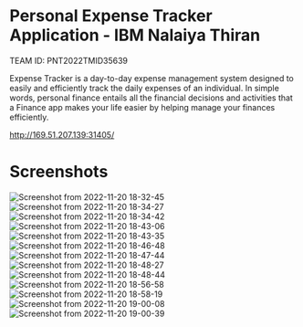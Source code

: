 # Personal Expense Tracker Application - IBM Nalaiya Thiran

TEAM ID: PNT2022TMID35639

Expense Tracker is a day-to-day expense management system designed to easily and 
efficiently track the daily expenses of an individual. In simple words, personal finance entails all 
the financial decisions and activities that a Finance app makes your life easier by helping 
manage your finances efficiently. 

http://169.51.207.139:31405/

# Screenshots
![Screenshot from 2022-11-20 18-32-45](https://user-images.githubusercontent.com/78495319/203352932-60dae060-6347-43ad-84a2-e882fbabb151.png)
![Screenshot from 2022-11-20 18-34-27](https://user-images.githubusercontent.com/78495319/203353158-53b2eb7b-5c4e-43e9-af79-ff965b0dd18c.png)
![Screenshot from 2022-11-20 18-34-42](https://user-images.githubusercontent.com/78495319/203353173-d7b79e08-68fd-41bd-a689-af91492af68e.png)
![Screenshot from 2022-11-20 18-43-06](https://user-images.githubusercontent.com/78495319/203353195-98b91e23-e51d-4ef0-980a-e89240b0279a.png)
![Screenshot from 2022-11-20 18-43-35](https://user-images.githubusercontent.com/78495319/203353211-3f80f3f7-861c-4917-84a2-24bd1e392360.png)
![Screenshot from 2022-11-20 18-46-48](https://user-images.githubusercontent.com/78495319/203353223-7c6fc023-587e-4f7c-9fe9-6fa9dfe20578.png)
![Screenshot from 2022-11-20 18-47-44](https://user-images.githubusercontent.com/78495319/203353238-34ac8795-1738-4f8d-a23e-f3f2b9fb7487.png)
![Screenshot from 2022-11-20 18-48-27](https://user-images.githubusercontent.com/78495319/203353250-b5dfad24-f4b8-495e-9814-21a797c37294.png)
![Screenshot from 2022-11-20 18-48-44](https://user-images.githubusercontent.com/78495319/203353273-d1bf8a05-bde8-433c-96a2-53e8fe44ca9b.png)
![Screenshot from 2022-11-20 18-56-58](https://user-images.githubusercontent.com/78495319/203353347-81eb4707-f056-48c9-9ca5-4886dd28a821.png)
![Screenshot from 2022-11-20 18-58-19](https://user-images.githubusercontent.com/78495319/203353299-51994a46-fbc0-4f6f-8e9a-6a75ff3c3bab.png)
![Screenshot from 2022-11-20 19-00-08](https://user-images.githubusercontent.com/78495319/203353489-97e68cc5-6f80-48da-b7fe-2b2cbdf02c59.png)
![Screenshot from 2022-11-20 19-00-39](https://user-images.githubusercontent.com/78495319/203353317-a2cd2871-6706-44f4-823c-fcc5ff05e069.png)
